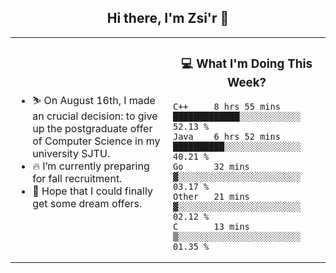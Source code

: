 <h2 align="center"> Hi there, I'm Zsi'r 👋 </h2>

<table>
    <tr>
        <td valign="center" width="50%">
            <ul>
                <li> ⛷️ On August 16th, I made an crucial decision: to give up the postgraduate offer of Computer Science in my university SJTU.</li>
                <li> 🔥 I’m currently preparing for fall recruitment.</li>
                <li> 🙏 Hope that I could finally get some dream offers.</li>
            </ul>
        </td>
       <td valign="top" width="50%">

<h3 align="center"> 💻 What I'm Doing This Week? </h3>

<!--START_SECTION:waka-->
```text
C++     8 hrs 55 mins   █████████████░░░░░░░░░░░░   52.13 % 
Java    6 hrs 52 mins   ██████████░░░░░░░░░░░░░░░   40.21 % 
Go      32 mins         ▓░░░░░░░░░░░░░░░░░░░░░░░░   03.17 % 
Other   21 mins         ▓░░░░░░░░░░░░░░░░░░░░░░░░   02.12 % 
C       13 mins         ▒░░░░░░░░░░░░░░░░░░░░░░░░   01.35 % 
```
<!--END_SECTION:waka-->
</td></tr>
</table>
